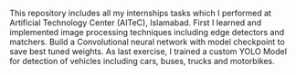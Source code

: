This repository includes all my internships tasks which I performed at Artificial Technology Center (AITeC), Islamabad. First I learned and implemented image processing techniques including edge detectors and matchers. Build a Convolutional neural network with model checkpoint to save best tuned weights. As last exercise, I trained a custom YOLO Model for detection of vehicles including cars, buses, trucks and motorbikes.
